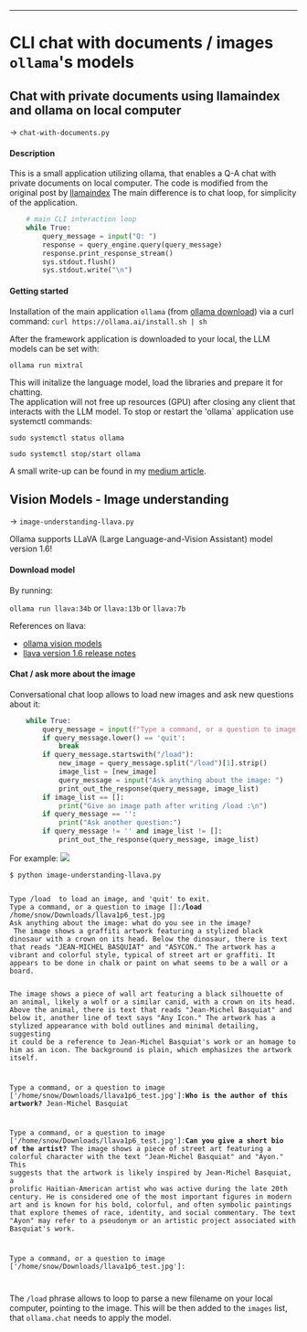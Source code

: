 ---
# CLI chat with documents / images `ollama`'s models

## Chat with private documents using llamaindex and ollama on local computer 

-> `chat-with-documents.py`

#### Description 
This is a small application utilizing ollama, that enables a Q-A chat with private documents on local computer. The code is 
modified from the original post by [llamaindex](https://blog.llamaindex.ai/running-mixtral-8x7-locally-with-llamaindex-e6cebeabe0ab) 
The main difference is to chat loop, for simplicity of the application.

```python
    # main CLI interaction loop
    while True:
        query_message = input("Q: ")
        response = query_engine.query(query_message)
        response.print_response_stream()
        sys.stdout.flush()
        sys.stdout.write("\n")
```

#### Getting started

Installation of the main application `ollama` (from [ollama download](https://ollama.ai/download)) via a curl command: 
`curl https://ollama.ai/install.sh | sh`

After the framework application is downloaded to your local, the LLM models can be set with:

`ollama run mixtral` 

This will initalize the language model, load the libraries and prepare it for chatting.  
The application will not free up resources (GPU) after closing any client that interacts with the LLM model. To stop or restart the 'ollama` application 
use systemctl commands:  

`sudo systemctl status ollama`

`sudo systemctl stop/start ollama`


A small write-up can be found in my [medium article](https://medium.com/@balazskocsis/chatting-with-your-documents-in-the-cli-with-ollama-and-llamaindex-13481903f7ef).


## Vision Models - Image understanding

-> `image-understanding-llava.py`

Ollama supports LLaVA (Large Language-and-Vision Assistant) model version 1.6! 

#### Download model

By running: 

`ollama run llava:34b` or `llava:13b` or `llava:7b`

References on llava: 
- [ollama vision models](https://ollama.ai/blog/vision-models)
- [llava version 1.6 release notes](https://llava-vl.github.io/blog/2024-01-30-llava-1-6/)

#### Chat / ask more about the image

Conversational chat loop allows to load new images and ask new questions about it:

```python 
    while True:
        query_message = input(f"Type a command, or a question to image {image_list}:")
        if query_message.lower() == 'quit':
            break
        if query_message.startswith("/load"):
            new_image = query_message.split("/load")[1].strip()
            image_list = [new_image]
            query_message = input("Ask anything about the image: ")
            print_out_the_response(query_message, image_list)
        if image_list == []:
            print("Give an image path after writing /load :\n")
        if query_message == '':
            print("Ask another question:")
        if query_message != '' and image_list != []:
            print_out_the_response(query_message, image_list)
```

For example: 
![](https://ollama.ai/public/blog/jmb.jpg)

```
$ python image-understanding-llava.py
```
<code> 
Type /load <image_path> to load an image, and 'quit' to exit.
Type a command, or a question to image []:<b>/load</b> /home/snow/Downloads/llava1p6_test.jpg
Ask anything about the image: what do you see in the image?
 The image shows a graffiti artwork featuring a stylized black dinosaur with a crown on its head. Below the dinosaur, there is text that reads "JEAN-MICHEL BASQUIAT" and "ASYCON." The artwork has a vibrant and colorful style, typical of street art or graffiti. It appears to be done in chalk or paint on what seems to be a wall or a board. 

 The image shows a piece of wall art featuring a black silhouette of an animal, likely a wolf or a similar canid, with a crown on its head. Above the animal, there is text that reads "Jean-Michel Basquiat" and below it, another line of text says "Any Icon." The artwork has a stylized appearance with bold outlines and minimal detailing, suggesting it could be a reference to Jean-Michel Basquiat's work or an homage to him as an icon. The background is plain, which emphasizes the artwork itself. 

Type a command, or a question to image ['/home/snow/Downloads/llava1p6_test.jpg']:<b>Who is the author of this artwork?</b>
 Jean-Michel Basquiat 

Type a command, or a question to image ['/home/snow/Downloads/llava1p6_test.jpg']:<b>Can you give a short bio of the artist?</b>
 The image shows a piece of street art featuring a colorful character with the text "Jean-Michel Basquiat" and "Ayon." This suggests that the artwork is likely inspired by Jean-Michel Basquiat, a prolific Haitian-American artist who was active during the late 20th century. He is considered one of the most important figures in modern art and is known for his bold, colorful, and often symbolic paintings that explore themes of race, identity, and social commentary. The text "Ayon" may refer to a pseudonym or an artistic project associated with Basquiat's work. 

Type a command, or a question to image ['/home/snow/Downloads/llava1p6_test.jpg']:

</code>


The `/load` phrase allows to loop to parse a new filename on your local computer, pointing to the image. This will be then 
added to the `images` list, that `ollama.chat` needs to apply the model.

